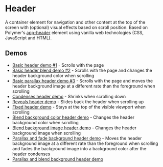 # Header

A container element for navigation and other content at the top of the screen with (optional) visual effects based on scroll position. Based on Polymer's [app-header](https://elements.polymer-project.org/elements/app-layout?active=app-header) element using vanilla web technologies (CSS, JavaScript and HTML).

## Demos

- [Basic header demo #1](http://mdk-demo.themekit.io/index.html) - Scrolls with the page
- [Basic header blend demo #2](http://mdk-demo.themekit.io/header-blend.html) - Scrolls with the page and changes the header background color when scrolling
- [Basic parallax header demo #3](http://mdk-demo.themekit.io/header-parallax.html) - Scrolls with the page and moves the header background image at a different rate than the foreground when scrolling
- [Condenses header demo](http://mdk-demo.themekit.io/header-condenses.html) - Shrinks when scrolling down
- [Reveals header demo](http://mdk-demo.themekit.io/header-reveals.html) - Slides back the header when scrolling up
- [Fixed header demo](http://mdk-demo.themekit.io/header-fixed.html) - Stays at the top of the visible viewport when scrolling
- [Blend background color header demo](http://mdk-demo.themekit.io/header-blend-color.html) - Changes the header background color when scrolling
- [Blend background image header demo](http://mdk-demo.themekit.io/header-blend-image.html) - Changes the header background image when scrolling
- [Parallax and fade background header demo](http://mdk-demo.themekit.io/header-parallax-fade.html) - Moves the header background image at a different rate than the foreground when scrolling and fades the background image into a background color after the header condenses
- [Parallax and blend background header demo](http://mdk-demo.themekit.io/header-parallax-blend.html)